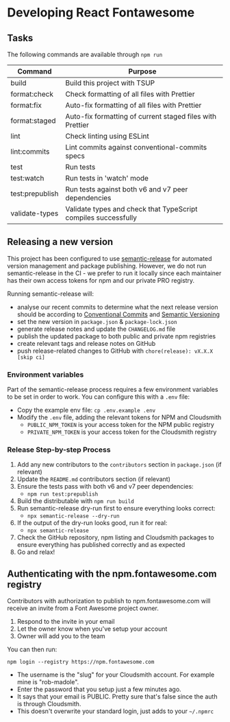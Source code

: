 # Developing React Fontawesome

## Tasks

The following commands are available through `npm run`

| Command         | Purpose                                                        |
| --------------- | -------------------------------------------------------------- |
| build           | Build this project with TSUP                                   |
| format:check    | Check formatting of all files with Prettier                    |
| format:fix      | Auto-fix formatting of all files with Prettier                 |
| format:staged   | Auto-fix formatting of current staged files with Prettier      |
| lint            | Check linting using ESLint                                     |
| lint:commits    | Lint commits against conventional-commits specs                |
| test            | Run tests                                                      |
| test:watch      | Run tests in 'watch' mode                                      |
| test:prepublish | Run tests against both v6 and v7 peer dependencies             |
| validate-types  | Validate types and check that TypeScript compiles successfully |

## Releasing a new version

<a name="release"></a>

This project has been configured to use [semantic-release](https://semantic-release.gitbook.io/semantic-release) for automated version management and package publishing. However, we do not run semantic-release in the CI - we prefer to run it locally since each maintainer has their own access tokens for npm and our private PRO registry.

Running semantic-release will:

- analyse our recent commits to determine what the next release version should be according to [Conventional Commits](https://www.conventionalcommits.org/en/v1.0.0/) and [Semantic Versioning](http://semver.org/)
- set the new version in `package.json` & `package-lock.json`
- generate release notes and update the `CHANGELOG.md` file
- publish the updated package to both public and private npm registries
- create relevant tags and release notes on GitHub
- push release-related changes to GitHub with `chore(release): vX.X.X [skip ci]`

### Environment variables

Part of the semantic-release process requires a few environment variables to be set in order to work. You can configure this with a `.env` file:

- Copy the example env file: `cp .env.example .env`
- Modify the `.env` file, adding the relevant tokens for NPM and Cloudsmith
  - `PUBLIC_NPM_TOKEN` is your access token for the NPM public registry
  - `PRIVATE_NPM_TOKEN` is your access token for the Cloudsmith registry

### Release Step-by-step Process

1. Add any new contributors to the `contributors` section in `package.json` (if relevant)
2. Update the `README.md` contributors section (if relevant)
3. Ensure the tests pass with both v6 and v7 peer dependencies:
   - `npm run test:prepublish`
4. Build the distributable with `npm run build`
5. Run semantic-release dry-run first to ensure everything looks correct:
   - `npx semantic-release --dry-run`
6. If the output of the dry-run looks good, run it for real:
   - `npx semantic-release`
7. Check the GitHub repository, npm listing and Cloudsmith packages to ensure everything has published correctly and as expected
8. Go and relax!

## Authenticating with the npm.fontawesome.com registry

Contributors with authorization to publish to npm.fontawesome.com will receive an invite
from a Font Awesome project owner.

1. Respond to the invite in your email
2. Let the owner know when you've setup your account
3. Owner will add you to the team

You can then run:

```
npm login --registry https://npm.fontawesome.com
```

- The username is the "slug" for your Cloudsmith account. For example mine is "rob-madole".
- Enter the password that you setup just a few minutes ago.
- It says that your email is PUBLIC. Pretty sure that's false since the auth is through Cloudsmith.
- This doesn't overwrite your standard login, just adds to your `~/.npmrc`
